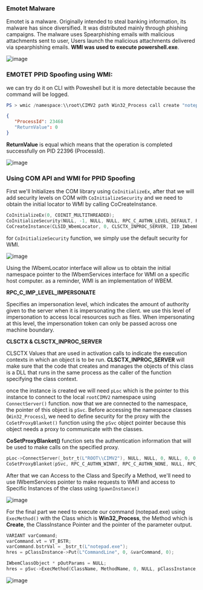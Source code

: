 ### Emotet Malware 

Emotet is a malware. Originally intended to steal banking information, its malware has since diversified. It was distributed mainly through phishing campaigns. The malware uses Spearphishing emails with malicious attachments sent to user, Users launch the malicious attachments delivered via spearphishing emails. **WMI was used to execute powershell.exe**.


![image](https://user-images.githubusercontent.com/75935486/153730523-892b9b98-2699-48c9-a919-5bc6d6824673.png)




### **EMOTET PPID Spoofing using WMI:**

we can try do it on CLI with Poweshell but it is more detectable because the command will be logged.

```powershell
PS > wmic /namespace:\\root\CIMV2 path Win32_Process call create "notepad.exe"
```
```json
{
   "ProcessId": 23468
   "ReturnValue": 0
}
```
**ReturnValue** is equal which means that the operation is completed successfully on PID 22396 (ProcessId).

![image](https://user-images.githubusercontent.com/75935486/153729571-33b13901-b82b-4307-95be-1ab6530fdeb0.png)



### **Using COM API and WMI for PPID Spoofing**

First we'll Initializes the COM library using `CoInitializeEx`, after that we will add security levels on COM with `CoInitializeSecurity` and we need to obtain the initial locator to WMI by calling CoCreateInstance.
```cpp
CoInitializeEx(0, COINIT_MULTITHREADED);
CoInitializeSecurity(NULL, -1, NULL, NULL, RPC_C_AUTHN_LEVEL_DEFAULT, RPC_C_IMP_LEVEL_IMPERSONATE, NULL, EOAC_NONE, NULL); // we can replace EOAC_NONE with 0 because EOAC_NONE is equal to 0.
CoCreateInstance(CLSID_WbemLocator, 0, CLSCTX_INPROC_SERVER, IID_IWbemLocator, (LPVOID *) &pLoc);
```

for `CoInitializeSecurity` function, we simply use the default security for WMI.

![image](https://user-images.githubusercontent.com/75935486/153731697-1c4e8611-8449-4ede-86f6-35eba60fcce5.png)


Using the IWbemLocator interface will allow us to obtain the initial namespace pointer to the IWbemServices interface for WMI on a specific host computer. as a reminder, WMI is an implementation of WBEM.

**RPC_C_IMP_LEVEL_IMPERSONATE**

Specifies an impersonation level, which indicates the amount of authority given to the server when it is impersonating the client.
we use this level of impersonation to access local resources such as files. When impersonating at this level, the impersonation token can only be passed across one machine boundary.

**CLSCTX & CLSCTX_INPROC_SERVER**

CLSCTX Values that are used in activation calls to indicate the execution contexts in which an object is to be run.
**CLSCTX_INPROC_SERVER** will make sure that the code that creates and manages the objects of this class is a DLL that runs in the same process as the caller of the function specifying the class context.


once the instance is created we will need `pLoc` which is the pointer to this instance to connect to the local `rootCIMV2` namespace using `ConnectServer()` function. now that we are connected to the namespace, the pointer of this object is `pSvc`. Before accessing the namespace classes (`Win32_Process`), we need to define security for the proxy with the `CoSetProxyBlanket()` function using the `pSvc` object pointer because this object needs a proxy to communicate with the classes.

**CoSetProxyBlanket()** function sets the authentication information that will be used to make calls on the specified proxy.

```cpp
pLoc->ConnectServer(_bstr_t(L"ROOT\\CIMV2"), NULL, NULL, 0, NULL, 0, 0, &pSvc);
CoSetProxyBlanket(pSvc, RPC_C_AUTHN_WINNT, RPC_C_AUTHN_NONE, NULL, RPC_C_AUTHN_LEVEL_CALL, RPC_C_IMP_LEVEL_IMPERSONATE, NULL, EOAC_NONE);
```

After that we can Access to the Class and Specify a Method, we'll need to use IWbemServices pointer to make requests to WMI and access to Specific Instances of the class using `SpawnInstance()`

![image](https://user-images.githubusercontent.com/75935486/153733039-14c15fcb-5c79-44a7-be77-337b67d5fcfa.png)


For the final part we need to execute our command (notepad.exe) using `ExecMethod()` with the Class which is **Win32_Process**, the Method which is **Create**, the ClassInstance Pointer and the pointer of the parameter output.

```cpp
VARIANT varCommand;
varCommand.vt = VT_BSTR;
varCommand.bstrVal = _bstr_t(L"notepad.exe");
hres = pClassInstance->Put(L"CommandLine", 0, &varCommand, 0);

IWbemClassObject * pOutParams = NULL;
hres = pSvc->ExecMethod(ClassName, MethodName, 0, NULL, pClassInstance, &pOutParams, NULL);
```


![image](https://user-images.githubusercontent.com/75935486/153729993-192b6fff-e24f-40fa-9756-0f1d2d14339c.png)
